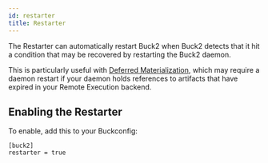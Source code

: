 ```yaml
---
id: restarter
title: Restarter
---
```


The Restarter can automatically restart Buck2 when Buck2 detects that it hit a condition that may be recovered by restarting the Buck2 daemon.

This is particularly useful with [Deferred Materialization](deferred_materialization.md), which may require a daemon restart if your daemon holds references to artifacts that have expired in your Remote Execution backend.

## Enabling the Restarter

To enable, add this to your Buckconfig:

```
[buck2]
restarter = true
```
